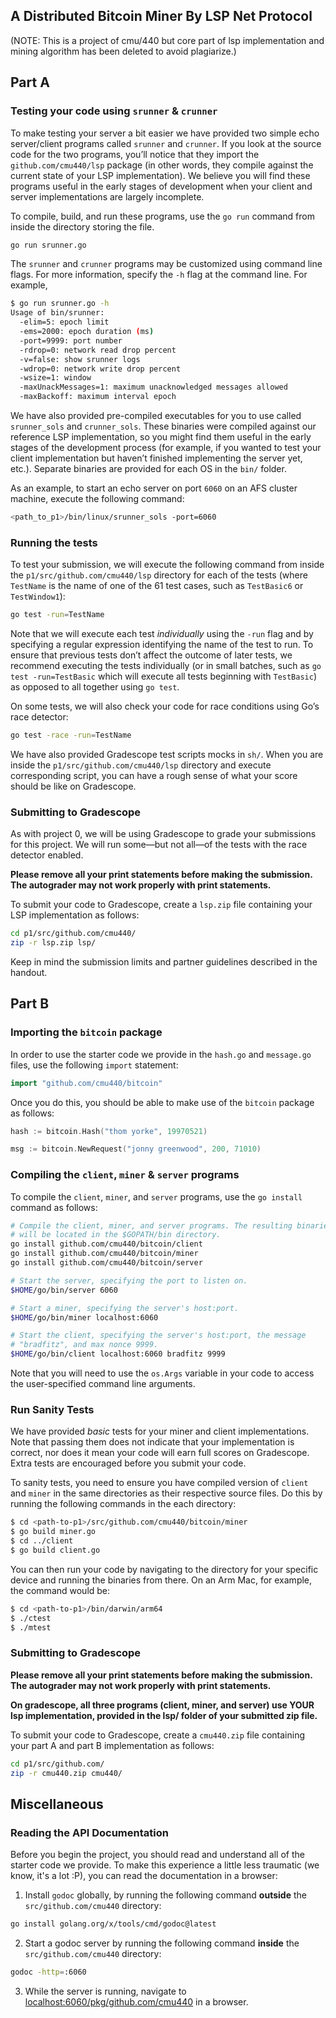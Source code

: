 ## A Distributed Bitcoin Miner By LSP Net Protocol

(NOTE: This is a project of cmu/440 but core part of lsp implementation and mining algorithm has been deleted to avoid plagiarize.)

## Part A

### Testing your code using `srunner` & `crunner`

To make testing your server a bit easier we have provided two simple echo server/client
programs called `srunner` and `crunner`. If you look at the source code for the two programs,
you’ll notice that they import the `github.com/cmu440/lsp` package (in other words, they compile
against the current state of your LSP implementation). We believe you will find these programs
useful in the early stages of development when your client and server implementations are
largely incomplete.

To compile, build, and run these programs, use the `go run` command from inside the directory
storing the file.

```bash
go run srunner.go
```

The `srunner` and `crunner` programs may be customized using command line flags. For more
information, specify the `-h` flag at the command line. For example,

```bash
$ go run srunner.go -h
Usage of bin/srunner:
  -elim=5: epoch limit
  -ems=2000: epoch duration (ms)
  -port=9999: port number
  -rdrop=0: network read drop percent
  -v=false: show srunner logs
  -wdrop=0: network write drop percent
  -wsize=1: window 
  -maxUnackMessages=1: maximum unacknowledged messages allowed
  -maxBackoff: maximum interval epoch
```

We have also provided pre-compiled executables for you to use called `srunner_sols` and `crunner_sols`.
These binaries were compiled against our reference LSP implementation,
so you might find them useful in the early stages of the development process (for example, if you wanted to test your
client implementation but haven’t finished implementing the server yet, etc.). Separate binaries are provided for each OS in the `bin/` folder.

As an example, to start an echo server on port `6060` on an AFS cluster machine, execute the following command:

```sh
<path_to_p1>/bin/linux/srunner_sols -port=6060
```

### Running the tests

To test your submission, we will execute the following command from inside the
`p1/src/github.com/cmu440/lsp` directory for each of the tests (where `TestName` is the
name of one of the 61 test cases, such as `TestBasic6` or `TestWindow1`):

```sh
go test -run=TestName
```

Note that we will execute each test _individually_ using the `-run` flag and by specifying a regular expression
identifying the name of the test to run. To ensure that previous tests don’t affect the outcome of later tests,
we recommend executing the tests individually (or in small batches, such as `go test -run=TestBasic` which will
execute all tests beginning with `TestBasic`) as opposed to all together using `go test`.

On some tests, we will also check your code for race conditions using Go’s race detector:

```sh
go test -race -run=TestName
```

We have also provided Gradescope test scripts mocks in `sh/`. When you are inside the
`p1/src/github.com/cmu440/lsp` directory and execute corresponding script, you can have a rough sense of what your
score should be like on Gradescope.

### Submitting to Gradescope

As with project 0, we will be using Gradescope to grade your submissions for this project.
We will run some&mdash;but not all&mdash;of the tests with the race detector enabled.

**Please remove all your print statements before making the submission. The autograder may not work properly with print statements.**

To submit your code to Gradescope, create a `lsp.zip` file containing your LSP implementation as follows:

```sh
cd p1/src/github.com/cmu440/
zip -r lsp.zip lsp/
```

Keep in mind the submission limits and partner guidelines described in the handout.

## Part B

### Importing the `bitcoin` package

In order to use the starter code we provide in the `hash.go` and `message.go` files, use the
following `import` statement:

```go
import "github.com/cmu440/bitcoin"
```

Once you do this, you should be able to make use of the `bitcoin` package as follows:

```go
hash := bitcoin.Hash("thom yorke", 19970521)

msg := bitcoin.NewRequest("jonny greenwood", 200, 71010)
```

### Compiling the `client`, `miner` & `server` programs

To compile the `client`, `miner`, and `server` programs, use the `go install` command
as follows:

```bash
# Compile the client, miner, and server programs. The resulting binaries
# will be located in the $GOPATH/bin directory.
go install github.com/cmu440/bitcoin/client
go install github.com/cmu440/bitcoin/miner
go install github.com/cmu440/bitcoin/server

# Start the server, specifying the port to listen on.
$HOME/go/bin/server 6060

# Start a miner, specifying the server's host:port.
$HOME/go/bin/miner localhost:6060

# Start the client, specifying the server's host:port, the message
# "bradfitz", and max nonce 9999.
$HOME/go/bin/client localhost:6060 bradfitz 9999
```

Note that you will need to use the `os.Args` variable in your code to access the user-specified
command line arguments.

### Run Sanity Tests

We have provided *basic* tests for your miner and client implementations. Note that passing them does not indicate that your implementation is correct, nor does it mean your code will earn full scores on Gradescope. Extra tests are encouraged before you submit your code.

To sanity tests, you need to ensure you have compiled version of `client` and `miner` in the same directories as their respective source files. Do this by running the following commands in the each directory:

```bash
$ cd <path-to-p1>/src/github.com/cmu440/bitcoin/miner
$ go build miner.go
$ cd ../client
$ go build client.go
```
You can then run your code by navigating to the directory for your specific device and running the binaries from there. 
On an Arm Mac, for example, the command would be:
```bash
$ cd <path-to-p1>/bin/darwin/arm64
$ ./ctest
$ ./mtest
```

### Submitting to Gradescope

**Please remove all your print statements before making the submission. The autograder may not work properly with print statements.**

**On gradescope, all three programs (client, miner, and server) use YOUR lsp implementation, provided in the lsp/ folder of your submitted zip file.**

To submit your code to Gradescope, create a `cmu440.zip` file containing your part A and part B implementation
as follows:

```sh
cd p1/src/github.com/
zip -r cmu440.zip cmu440/
```

## Miscellaneous

### Reading the API Documentation

Before you begin the project, you should read and understand all of the starter code we provide.
To make this experience a little less traumatic (we know, it's a lot :P),
you can read the documentation in a browser:
1. Install `godoc` globally, by running the following command **outside** the `src/github.com/cmu440` directory:
```sh
go install golang.org/x/tools/cmd/godoc@latest
```
2. Start a godoc server by running the following command **inside** the `src/github.com/cmu440` directory:
```sh
godoc -http=:6060
```
3. While the server is running, navigate to [localhost:6060/pkg/github.com/cmu440](http://localhost:6060/pkg/github.com/cmu440) in a browser.
